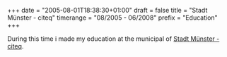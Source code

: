 +++
date = "2005-08-01T18:38:30+01:00"
draft = false
title = "Stadt Münster - citeq"
timerange = "08/2005 - 06/2008"
prefix = "Education"
+++

During this time i made my education at the municipal of [Stadt Münster - citeq](http://www.citeq.de/).
